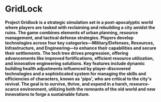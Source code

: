 # GridLock

**Project Gridlock is a strategic simulation set in a post-apocalyptic world where players are tasked with reclaiming and rebuilding a city amidst the ruins. The game combines elements of urban planning, resource management, and tactical defense strategies. Players develop technologies across four key categories—Military/Defenses, Resources, Infrastructure, and Engineering—to enhance their capabilities and secure their settlements. The tech tree drives progression, offering advancements like improved fortifications, efficient resource utilization, and innovative engineering solutions. Key features include dynamic building health adjustments influenced by player-discovered technologies and a sophisticated system for managing the skills and efficiencies of characters, known as 'pips', who are critical to the city's revival. The goal is to survive, thrive, and expand in a harsh, resource-scarce environment, utilizing both the remnants of the old world and new innovations to forge a sustainable future.**
